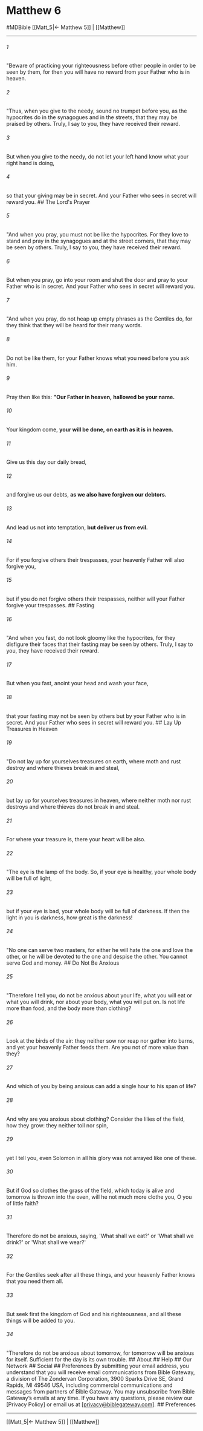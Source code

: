 # Matthew 6
#MDBible
[[Matt_5|← Matthew 5]] | [[Matthew]]

***


###### 1 
"Beware of practicing your righteousness before other people in order to be seen by them, for then you will have no reward from your Father who is in heaven. 

###### 2 
"Thus, when you give to the needy, sound no trumpet before you, as the hypocrites do in the synagogues and in the streets, that they may be praised by others. Truly, I say to you, they have received their reward. 

###### 3 
But when you give to the needy, do not let your left hand know what your right hand is doing, 

###### 4 
so that your giving may be in secret. And your Father who sees in secret will reward you. ## The Lord's Prayer 

###### 5 
"And when you pray, you must not be like the hypocrites. For they love to stand and pray in the synagogues and at the street corners, that they may be seen by others. Truly, I say to you, they have received their reward. 

###### 6 
But when you pray, go into your room and shut the door and pray to your Father who is in secret. And your Father who sees in secret will reward you. 

###### 7 
"And when you pray, do not heap up empty phrases as the Gentiles do, for they think that they will be heard for their many words. 

###### 8 
Do not be like them, for your Father knows what you need before you ask him. 

###### 9 
Pray then like this: **"Our Father in heaven,** **hallowed be your name.** 

###### 10 
Your kingdom come, **your will be done,** **on earth as it is in heaven.** 

###### 11 
Give us this day our daily bread, 

###### 12 
and forgive us our debts, **as we also have forgiven our debtors.** 

###### 13 
And lead us not into temptation, **but deliver us from evil.** 

###### 14 
For if you forgive others their trespasses, your heavenly Father will also forgive you, 

###### 15 
but if you do not forgive others their trespasses, neither will your Father forgive your trespasses. ## Fasting 

###### 16 
"And when you fast, do not look gloomy like the hypocrites, for they disfigure their faces that their fasting may be seen by others. Truly, I say to you, they have received their reward. 

###### 17 
But when you fast, anoint your head and wash your face, 

###### 18 
that your fasting may not be seen by others but by your Father who is in secret. And your Father who sees in secret will reward you. ## Lay Up Treasures in Heaven 

###### 19 
"Do not lay up for yourselves treasures on earth, where moth and rust destroy and where thieves break in and steal, 

###### 20 
but lay up for yourselves treasures in heaven, where neither moth nor rust destroys and where thieves do not break in and steal. 

###### 21 
For where your treasure is, there your heart will be also. 

###### 22 
"The eye is the lamp of the body. So, if your eye is healthy, your whole body will be full of light, 

###### 23 
but if your eye is bad, your whole body will be full of darkness. If then the light in you is darkness, how great is the darkness! 

###### 24 
"No one can serve two masters, for either he will hate the one and love the other, or he will be devoted to the one and despise the other. You cannot serve God and money. ## Do Not Be Anxious 

###### 25 
"Therefore I tell you, do not be anxious about your life, what you will eat or what you will drink, nor about your body, what you will put on. Is not life more than food, and the body more than clothing? 

###### 26 
Look at the birds of the air: they neither sow nor reap nor gather into barns, and yet your heavenly Father feeds them. Are you not of more value than they? 

###### 27 
And which of you by being anxious can add a single hour to his span of life? 

###### 28 
And why are you anxious about clothing? Consider the lilies of the field, how they grow: they neither toil nor spin, 

###### 29 
yet I tell you, even Solomon in all his glory was not arrayed like one of these. 

###### 30 
But if God so clothes the grass of the field, which today is alive and tomorrow is thrown into the oven, will he not much more clothe you, O you of little faith? 

###### 31 
Therefore do not be anxious, saying, 'What shall we eat?' or 'What shall we drink?' or 'What shall we wear?' 

###### 32 
For the Gentiles seek after all these things, and your heavenly Father knows that you need them all. 

###### 33 
But seek first the kingdom of God and his righteousness, and all these things will be added to you. 

###### 34 
"Therefore do not be anxious about tomorrow, for tomorrow will be anxious for itself. Sufficient for the day is its own trouble. ## About ## Help ## Our Network ## Social ## Preferences By submitting your email address, you understand that you will receive email communications from Bible Gateway, a division of The Zondervan Corporation, 3900 Sparks Drive SE, Grand Rapids, MI 49546 USA, including commercial communications and messages from partners of Bible Gateway. You may unsubscribe from Bible Gateway&rsquo;s emails at any time. If you have any questions, please review our [Privacy Policy] or email us at [privacy@biblegateway.com]. ## Preferences

***

[[Matt_5|← Matthew 5]] | [[Matthew]]
